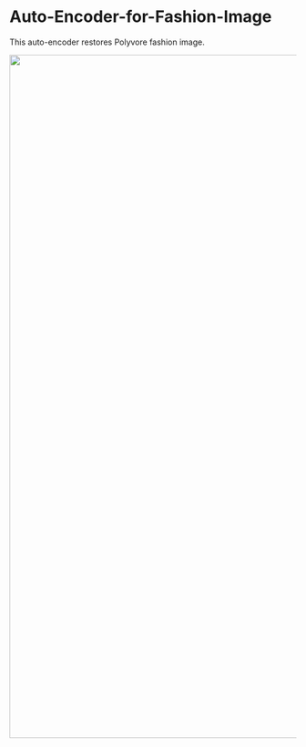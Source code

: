 # Auto-Encoder-for-Fashion-Image
This auto-encoder restores Polyvore fashion image.


<div align="center"><img src="https://github.com/Jungjaewon/Auto-Encoder-for-FashionImage/blob/master/target_ch50/samples/340000-images.jpg" width="600" height="1200" ></div>

